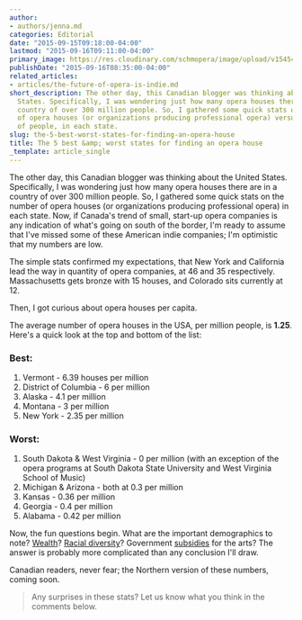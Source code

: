 ```yaml
---
author:
- authors/jenna.md
categories: Editorial
date: "2015-09-15T09:18:00-04:00"
lastmod: "2015-09-16T09:11:00-04:00"
primary_image: https://res.cloudinary.com/schmopera/image/upload/v1545409169/media/webhook-uploads/1442328743745/MapUSA.jpg.jpg
publishDate: "2015-09-16T08:35:00-04:00"
related_articles:
- articles/the-future-of-opera-is-indie.md
short_description: The other day, this Canadian blogger was thinking about the United
  States. Specifically, I was wondering just how many opera houses there are in a
  country of over 300 million people. So, I gathered some quick stats on the number
  of opera houses (or organizations producing professional opera) versus millions
  of people, in each state.
slug: the-5-best-worst-states-for-finding-an-opera-house
title: The 5 best &amp; worst states for finding an opera house
_template: article_single
---
```


The other day, this Canadian blogger was thinking about the United States. Specifically, I was wondering just how many opera houses there are in a country of over 300 million people. So, I gathered some quick stats on the number of opera houses (or organizations producing professional opera) in each state. Now, if Canada's trend of small, start-up opera companies is any indication of what's going on south of the border, I'm ready to assume that I've missed some of these American indie companies; I'm optimistic that my numbers are low.

The simple stats confirmed my expectations, that New York and California lead the way in quantity of opera companies, at 46 and 35 respectively. Massachusetts gets bronze with 15 houses, and Colorado sits currently at 12.

Then, I got curious about opera houses per capita.

The average number of opera houses in the USA, per million people, is **1.25**. Here's a quick look at the top and bottom of the list:

### Best:

1. Vermont - 6.39 houses per million
2. District of Columbia - 6 per million
3. Alaska - 4.1 per million
4. Montana - 3 per million
5. New York - 2.35 per million

### Worst:

1. South Dakota & West Virginia - 0 per million (with an exception of the opera programs at South Dakota State University and West Virginia School of Music)
2. Michigan & Arizona - both at 0.3 per million
3. Kansas - 0.36 per million
4. Georgia - 0.4 per million
5. Alabama - 0.42 per million

Now, the fun questions begin. What are the important demographics to note? [Wealth](http://www.forbes.com/sites/kathryndill/2014/10/13/the-richest-and-poorest-states-in-2014/)? [Racial diversity](http://abcnews.go.com/US/story?id=93608&page=1)? Government [subsidies](http://artbistro.monster.com/careers/articles/9960-states-ranked-by-funding-for-the-arts) for the arts? The answer is probably more complicated than any conclusion I'll draw.

Canadian readers, never fear; the Northern version of these numbers, coming soon.

>Any surprises in these stats? Let us know what you think in the comments below.
